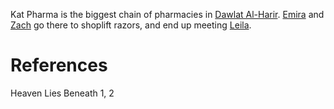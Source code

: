 Kat Pharma is the biggest chain of pharmacies in [Dawlat Al-Harir](Dawlat%20Al-Harir.md). [Emira](Emira.md) and [Zach](Zach.md) go there to shoplift razors, and end up meeting [Leila](Leila.md).

# References
Heaven Lies Beneath 1, 2
